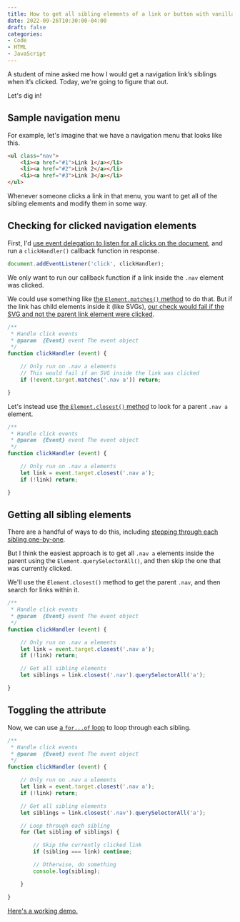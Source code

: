 ```yaml
---
title: How to get all sibling elements of a link or button with vanilla JavaScript
date: 2022-09-26T10:30:00-04:00
draft: false
categories:
- Code
- HTML
- JavaScript
---
```


A student of mine asked me how I would get a navigation link’s siblings when it’s clicked. Today, we're going to figure that out.

Let's dig in!

## Sample navigation menu

For example, let's imagine that we have a navigation menu that looks like this.

```html
<ul class="nav">
	<li><a href="#1">Link 1</a></li>
	<li><a href="#2">Link 2</a></li>
	<li><a href="#3">Link 3</a></li>
</ul>
```

Whenever someone clicks a link in that menu, you want to get all of the sibling elements and modify them in some way.

## Checking for clicked navigation elements

First, I'd [use event delegation to listen for all clicks on the document](/listening-for-events-on-multiple-elements-using-javascript-event-delegation/), and run a `clickHandler()` callback function in response.

```js
document.addEventListener('click', clickHandler);
```

We only want to run our callback function if a link inside the `.nav` element was clicked.

We could use something like [the `Element.matches()` method](https://vanillajstoolkit.com/reference/selectors/element-matches/) to do that. But if the link has child elements inside it (like SVGs), [our check would fail if the SVG and not the parent link element were clicked](/detecting-click-events-on-svgs-with-vanilla-js-event-delegation/).

```js
/**
 * Handle click events
 * @param  {Event} event The event object
 */
function clickHandler (event) {

	// Only run on .nav a elements
	// This would fail if an SVG inside the link was clicked
	if (!event.target.matches('.nav a')) return;

}
```

Let's instead use [the `Element.closest()` method](/a-native-vanilla-javascript-way-to-get-the-closest-matching-parent-element/) to look for a parent `.nav a` element.

```js
/**
 * Handle click events
 * @param  {Event} event The event object
 */
function clickHandler (event) {

	// Only run on .nav a elements
	let link = event.target.closest('.nav a');
	if (!link) return;

}
```

## Getting all sibling elements

There are a handful of ways to do this, including [stepping through each sibling one-by-one](/how-to-get-the-next-and-previous-sibling-elements-with-vanilla-js/).

But I think the easiest approach is to get all `.nav a` elements inside the parent using the `Element.querySelectorAll()`, and then skip the one that was currently clicked.

We'll use the `Element.closest()` method to get the parent `.nav`, and then search for links within it.

```js
/**
 * Handle click events
 * @param  {Event} event The event object
 */
function clickHandler (event) {

	// Only run on .nav a elements
	let link = event.target.closest('.nav a');
	if (!link) return;

	// Get all sibling elements
	let siblings = link.closest('.nav').querySelectorAll('a');

}
```

## Toggling the attribute

Now, we can use [a `for...of` loop](/the-for...of-loop-in-vanilla-js/) to loop through each sibling.

```js
/**
 * Handle click events
 * @param  {Event} event The event object
 */
function clickHandler (event) {

	// Only run on .nav a elements
	let link = event.target.closest('.nav a');
	if (!link) return;

	// Get all sibling elements
	let siblings = link.closest('.nav').querySelectorAll('a');

	// Loop through each sibling
	for (let sibling of siblings) {

		// Skip the currently clicked link
		if (sibling === link) continue;

		// Otherwise, do something
		console.log(sibling);

	}

}
```

[Here's a working demo.](https://codepen.io/cferdinandi/pen/eYreovM?editors=1111)